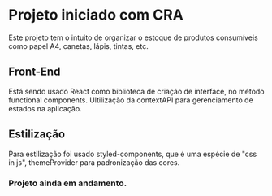 # Projeto iniciado com CRA

Este projeto tem o intuito de organizar o estoque de produtos consumíveis como papel A4, canetas, lápis, tintas, etc.

## Front-End

Está sendo usado React como biblioteca de criação de interface, no método functional components. Ultilização da contextAPI para gerenciamento de estados na aplicação.

## Estilização

Para estilização foi usado styled-components, que é uma espécie de "css in js", themeProvider para padronização das cores.

### Projeto ainda em andamento. 

